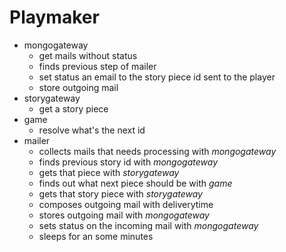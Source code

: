 # Playmaker

* mongogateway
  * get mails without status
  * finds previous step of mailer
  * set status an email to the story piece id sent to the player
  * store outgoing mail
* storygateway
  * get a story piece
* game
  * resolve what's the next id
* mailer
  * collects mails that needs processing with *mongogateway*
  * finds previous story id with *mongogateway*
  * gets that piece with *storygateway*
  * finds out what next piece should be with *game*
  * gets that story piece with *storygateway*
  * composes outgoing mail with deliverytime
  * stores  outgoing mail with *mongogateway*
  * sets status on the incoming mail with *mongogateway*
  * sleeps for an some minutes
